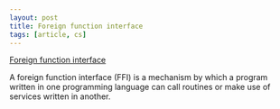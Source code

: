 ```yaml
---
layout: post
title: Foreign function interface
tags: [article, cs]
---
```


[Foreign function interface](https://en.wikipedia.org/wiki/Foreign_function_interface)

A foreign function interface (FFI) is a mechanism by which a program written in one programming language can call routines or make use of services written in another.